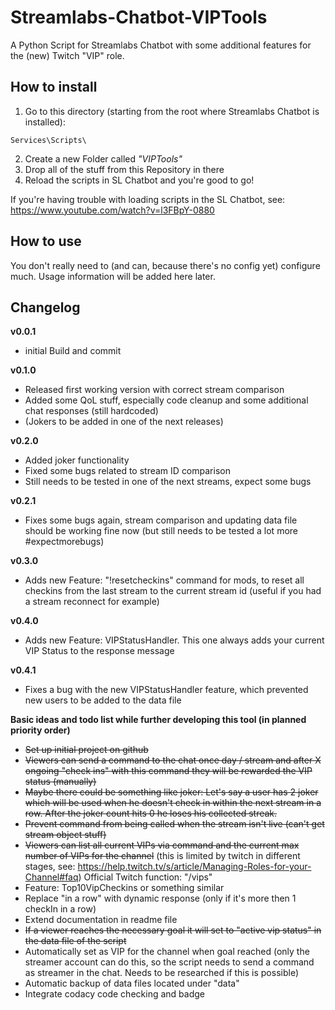 Streamlabs-Chatbot-VIPTools
=============================

A Python Script for Streamlabs Chatbot with some additional features for the (new) Twitch "VIP" role.

How to install 
----------------------------------

1. Go to this directory (starting from the root where Streamlabs Chatbot is installed):

```plain
Services\Scripts\
```

2. Create a new Folder called _"VIPTools"_
3. Drop all of the stuff from this Repository in there
4. Reload the scripts in SL Chatbot and you're good to go!

If you're having trouble with loading scripts in the SL Chatbot, see: https://www.youtube.com/watch?v=l3FBpY-0880

How to use
------------

You don't really need to (and can, because there's no config yet) configure much.
Usage information will be added here later.

Changelog
---------

**v0.0.1**

  * initial Build and commit

**v0.1.0**

  * Released first working version with correct stream comparison
  * Added some QoL stuff, especially code cleanup and some additional chat responses (still hardcoded)
  * (Jokers to be added in one of the next releases)

**v0.2.0**

  * Added joker functionality
  * Fixed some bugs related to stream ID comparison
  * Still needs to be tested in one of the next streams, expect some bugs

**v0.2.1**

  * Fixes some bugs again, stream comparison and updating data file should be working fine now (but still needs to be tested a lot more #expectmorebugs)

**v0.3.0**

  * Adds new Feature: "!resetcheckins" command for mods, to reset all checkins from the last stream to the current stream id (useful if you had a stream reconnect for example)

**v0.4.0**

  * Adds new Feature: VIPStatusHandler. This one always adds your current VIP Status to the response message

**v0.4.1**

  * Fixes a bug with the new VIPStatusHandler feature, which prevented new users to be added to the data file

**Basic ideas and todo list while further developing this tool (in planned priority order)**

  * <s>Set up initial project on github</s>
  * <s>Viewers can send a command to the chat once day / stream and after X ongoing "check ins" with this command they will be rewarded the VIP status (manually)</s>
  * <s>Maybe there could be something like joker: Let's say a user has 2 joker which will be used when he doesn't check in within the next stream in a row. After the joker count hits 0 he loses his collected streak.</s>
  * <s>Prevent command from being called when the stream isn't live (can't get stream object stuff)</s>
  * <s>Viewers can list all current VIPs via command and the current max number of VIPs for the channel</s> (this is limited by twitch in different stages, see: https://help.twitch.tv/s/article/Managing-Roles-for-your-Channel#faq) Official Twitch function: "/vips"
  * Feature: Top10VipCheckins or something similar
  * Replace "in a row" with dynamic response (only if it's more then 1 checkIn in a row)
  * Extend documentation in readme file
  * <s>If a viewer reaches the necessary goal it will set to "active vip status" in the data file of the script</s>
  * Automatically set as VIP for the channel when goal reached (only the streamer account can do this, so the script needs to send a command as streamer in the chat. Needs to be researched if this is possible)
  * Automatic backup of data files located under "data"
  * Integrate codacy code checking and badge